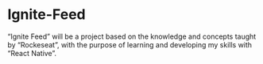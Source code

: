 # Ignite-Feed
“Ignite Feed” will be a project based on the knowledge and concepts taught by “Rockeseat”, with the purpose of learning and developing my skills with “React Native”.
